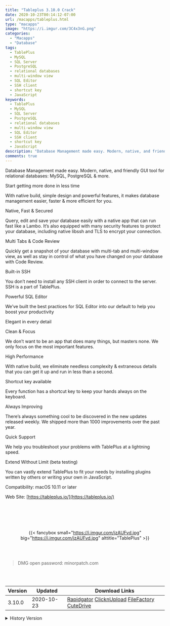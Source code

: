 ```yaml
---
title: "Tableplus 3.10.0 Crack"
date: 2020-10-23T00:14:12-07:00
url: /macapps/tableplus.html
type: "macapps"
image: "https://i.imgur.com/3C4x3nG.png"
categories:
  - "Macapps"
  - "Database"
tags:
  - TablePlus
  - MySQL
  - SQL Server
  - PostgreSQL
  - relational databases
  - multi-window view
  - SQL Editor
  - SSH client
  - shortcut key
  - JavaScript
keywords:
  - TablePlus
  - MySQL
  - SQL Server
  - PostgreSQL
  - relational databases
  - multi-window view
  - SQL Editor
  - SSH client
  - shortcut key
  - JavaScript
description: "Database Management made easy. Modern, native, and friendly GUI tool for relational databases: MySQL, PostgreSQL & more"
comments: true
---
```


Database Management made easy. Modern, native, and friendly GUI tool for relational databases: MySQL, PostgreSQL & more.

Start getting more done in less time

With native build, simple design and powerful features, it makes database management easier, faster & more efficient for you.

Native, Fast & Secured

Query, edit and save your database easily with a native app that can run fast like a Lambo. It’s also equipped with many security features to protect your database, including native libssh and TLS to encrypt your connection.

Multi Tabs & Code Review

Quickly get a snapshot of your database with multi-tab and multi-window view, as well as stay in control of what you have changed on your database with Code Review.

Built-in SSH

You don’t need to install any SSH client in order to connect to the server. SSH is a part of TablePlus.

Powerful SQL Editor

We’ve built the best practices for SQL Editor into our default to help you boost your productivity

Elegant in every detail

Clean & Focus

We don’t want to be an app that does many things, but masters none. We only focus on the most important features.

High Performance

With native build, we eliminate needless complexity & extraneous details that you can get it up and run in less than a second.

Shortcut key available

Every function has a shortcut key to keep your hands always on the keyboard.

Always Improving

There’s always something cool to be discovered in the new updates released weekly. We shipped more than 1000 improvements over the past year.

Quick Support

We help you troubleshoot your problems with TablePlus at a lightning speed.

Extend Without Limit (beta testing)

You can vastly extend TablePlus to fit your needs by installing plugins written by others or writing your own in JavaScript.

Compatibility: macOS 10.11 or later

Web Site: [https://tableplus.io/](https://tableplus.io/)

<br/>
<br/>
<script async src="https://pagead2.googlesyndication.com/pagead/js/adsbygoogle.js"></script>
<ins class="adsbygoogle"
     style="display:block; text-align:center;"
     data-ad-layout="in-article"
     data-ad-format="fluid"
     data-ad-client="ca-pub-8746275014476192"
     data-ad-slot="5144997159"></ins>
<script>
     (adsbygoogle = window.adsbygoogle || []).push({});
</script>
<br/>
<br/>


<center>

{{< fancybox small="https://i.imgur.com/jzAUFvd.jpg" big="https://i.imgur.com/jzAUFvd.jpg" alttitle="TablePlus" >}}

</center>

<br/>
<br/>


> DMG open password: minorpatch.com

<br/>

<br/>
<div id="history_version" class="history_version">

| Version | Updated | Download Links |
| ---- | ---- | ---- |
| 3.10.0 | 2020-10-23 | [Rapidgator](https://ouo.io/sPBQra)   [ClicknUpload](https://ouo.io/XixQa7)   [FileFactory](https://ouo.io/ysSbpQ)   [CuteDrive](https://ouo.io/PwRldA) |
<details>
<summary>History Version</summary>

| Version | Updated | Download Links |
| ---- | ---- | ---- |
| 3.9.1 | 2020-09-21 | [UsersCloud](https://ouo.io/M8keOn)   [ClicknUpload](https://ouo.io/fh1kvF)   [FileFactory](https://ouo.io/7DL5Zi)   [CuteDrive](https://ouo.io/QIWf68) |
| 3.8 | 2020-09-03 | [UsersCloud](https://ouo.io/dTgV8q)   [ClicknUpload](https://ouo.io/6yWhos3)   [FileFactory](https://ouo.io/BUuhUr1)   [CuteDrive](https://ouo.io/B1iHva) |
| 3.7.1 | 2020-08-04 | [UsersCloud](https://ouo.io/Ld9b6H)   [ClicknUpload](https://ouo.io/SzDODa)   [FileFactory](https://ouo.io/yrcmCK)   [CuteDrive](https://ouo.io/ltskgh) |
| 3.7 | 2020-08-03 | [UsersCloud](https://ouo.io/3M0I4r)   [ClicknUpload](https://ouo.io/fATNVN)   [FileFactory](https://ouo.io/XnDZnh)   [CuteDrive](https://ouo.io/wgXRNe) |
| 3.6.2 | 2020-07-14 | [UsersCloud](https://ouo.io/P0UOJm)   [ClicknUpload](https://ouo.io/erGrYt)   [FileFactory](https://ouo.io/UxXBZC)   [CuteDrive](https://ouo.io/itlD6W) |
</details>

</div>
